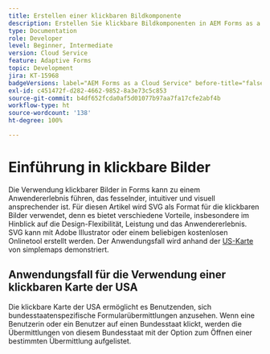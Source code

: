 ```yaml
---
title: Erstellen einer klickbaren Bildkomponente
description: Erstellen Sie klickbare Bildkomponenten in AEM Forms as a Cloud Service.
type: Documentation
role: Developer
level: Beginner, Intermediate
version: Cloud Service
feature: Adaptive Forms
topic: Development
jira: KT-15968
badgeVersions: label="AEM Forms as a Cloud Service" before-title="false"
exl-id: c451472f-d282-4662-9852-8a3e73c5c853
source-git-commit: b4df652fcda0af5d01077b97aa7fa17cfe2abf4b
workflow-type: ht
source-wordcount: '138'
ht-degree: 100%

---
```


# Einführung in klickbare Bilder

Die Verwendung klickbarer Bilder in Forms kann zu einem Anwendererlebnis führen, das fesselnder, intuitiver und visuell ansprechender ist. Für diesen Artikel wird SVG als Format für die klickbaren Bilder verwendet, denn es bietet verschiedene Vorteile, insbesondere im Hinblick auf die Design-Flexibilität, Leistung und das Anwendererlebnis.
SVG kann mit Adobe Illustrator oder einem beliebigen kostenlosen Onlinetool erstellt werden. Der Anwendungsfall wird anhand der [US-Karte](https://simplemaps.com/resources/svg-us) von simplemaps demonstriert.

## Anwendungsfall für die Verwendung einer klickbaren Karte der USA

Die klickbare Karte der USA ermöglicht es Benutzenden, sich bundesstaatenspezifische Formularübermittlungen anzusehen. Wenn eine Benutzerin oder ein Benutzer auf einen Bundesstaat klickt, werden die Übermittlungen von diesem Bundesstaat mit der Option zum Öffnen einer bestimmten Übermittlung aufgelistet.
